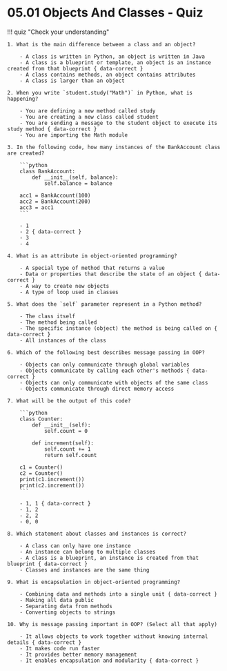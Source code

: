 # 05.01 Objects And Classes - Quiz

!!! quiz "Check your understanding"

    1. What is the main difference between a class and an object?

        - A class is written in Python, an object is written in Java
        - A class is a blueprint or template, an object is an instance created from that blueprint { data-correct }
        - A class contains methods, an object contains attributes
        - A class is larger than an object

    2. When you write `student.study("Math")` in Python, what is happening?

        - You are defining a new method called study
        - You are creating a new class called student
        - You are sending a message to the student object to execute its study method { data-correct }
        - You are importing the Math module

    3. In the following code, how many instances of the BankAccount class are created?

        ```python
        class BankAccount:
            def __init__(self, balance):
                self.balance = balance

        acc1 = BankAccount(100)
        acc2 = BankAccount(200)
        acc3 = acc1
        ```

        - 1
        - 2 { data-correct }
        - 3
        - 4

    4. What is an attribute in object-oriented programming?

        - A special type of method that returns a value
        - Data or properties that describe the state of an object { data-correct }
        - A way to create new objects
        - A type of loop used in classes

    5. What does the `self` parameter represent in a Python method?

        - The class itself
        - The method being called
        - The specific instance (object) the method is being called on { data-correct }
        - All instances of the class

    6. Which of the following best describes message passing in OOP?

        - Objects can only communicate through global variables
        - Objects communicate by calling each other's methods { data-correct }
        - Objects can only communicate with objects of the same class
        - Objects communicate through direct memory access

    7. What will be the output of this code?

        ```python
        class Counter:
            def __init__(self):
                self.count = 0

            def increment(self):
                self.count += 1
                return self.count

        c1 = Counter()
        c2 = Counter()
        print(c1.increment())
        print(c2.increment())
        ```

        - 1, 1 { data-correct }
        - 1, 2
        - 2, 2
        - 0, 0

    8. Which statement about classes and instances is correct?

        - A class can only have one instance
        - An instance can belong to multiple classes
        - A class is a blueprint, an instance is created from that blueprint { data-correct }
        - Classes and instances are the same thing

    9. What is encapsulation in object-oriented programming?

        - Combining data and methods into a single unit { data-correct }
        - Making all data public
        - Separating data from methods
        - Converting objects to strings

    10. Why is message passing important in OOP? (Select all that apply)

        - It allows objects to work together without knowing internal details { data-correct }
        - It makes code run faster
        - It provides better memory management
        - It enables encapsulation and modularity { data-correct }
